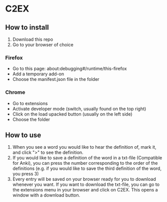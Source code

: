 # C2EX
## How to install
1. Download this repo
2. Go to your browser of choice
### Firefox
- Go to this page: about:debugging#/runtime/this-firefox
- Add a temporary add-on
- Choose the manifest.json file in the folder
### Chrome
- Go to extensions
- Activate developer mode (switch, usually found on the top right)
- Click on the load upacked button (usually on the left side)
- Choose the folder
## How to use
1. When you see a word you would like to hear the definition of, mark it, and click ">" to see the definition.
2. If you would like to save a definition of the word in a txt-file (Compatible for Anki), you can press the number corresponding to the order of the definitions (e.g. if you would like to save the third definition of the word, you press 3)
3. Every entry will be saved on your browser ready for you to download whenever you want. If you want to download the txt-file, you can go to the extensions menu in your browser and click on C2EX. This opens a window with a download button.
